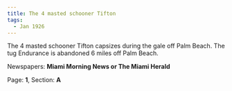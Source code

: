 ```yaml
---  
title: The 4 masted schooner Tifton  
tags:  
  - Jan 1926  
---  
```

  
The 4 masted schooner Tifton capsizes during the gale off Palm Beach. The tug Endurance is abandoned 6 miles off Palm Beach.  
  
Newspapers: **Miami Morning News or The Miami Herald**  
  
Page: **1**, Section: **A** 
